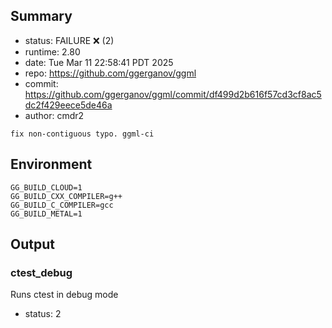 ## Summary

- status:  FAILURE ❌ (2)
- runtime: 2.80
- date:    Tue Mar 11 22:58:41 PDT 2025
- repo:    https://github.com/ggerganov/ggml
- commit:  https://github.com/ggerganov/ggml/commit/df499d2b616f57cd3cf8ac5dc2f429eece5de46a
- author:  cmdr2
```
fix non-contiguous typo. ggml-ci
```

## Environment

```
GG_BUILD_CLOUD=1
GG_BUILD_CXX_COMPILER=g++
GG_BUILD_C_COMPILER=gcc
GG_BUILD_METAL=1
```

## Output

### ctest_debug

Runs ctest in debug mode
- status: 2
```

```


